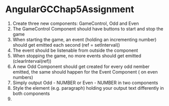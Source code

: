# AngularGCChap5Assignment
<ol>
  <li>Create three new components: GameControl, Odd and Even</li>
  <li>The GameControl Component should have buttons to start and stop the game</li>
  <li>When starting the game, an event (holding an incrementing number) should get emitted each second (ref = setInterval()</li>
  <li>The event should be listenable from outside the component</li>
  <li>When stopping the game, no more events should get emitted (clearInterval(ref))</li>
  <li>A new Odd Component should get created for every odd nember emitted, the same should happen for the Event Component ( on even numbers)</li>
  <li>Simply output Odd - NUMBER or Even - NUMBER in two components</li>
  <li>Style the element (e.g. paragraph) holding your output text differently in both components</li>
  <li></li>
</ol>

